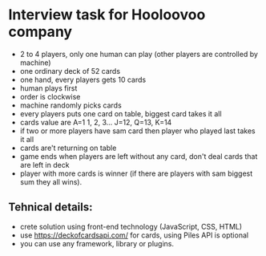 # Interview task for Hooloovoo company

- 2 to 4 players, only one human can play (other players are controlled by machine)
- one ordinary deck of 52 cards
- one hand, every players gets 10 cards
- human plays first
- order is clockwise
- machine randomly picks cards
- every players puts one card on table, biggest card takes it all
- cards value are A=1 1, 2, 3... J=12, Q=13, K=14
- if two or more players have sam card then player who played last takes it all
- cards are't returning on table
- game ends when players are left without any card, don't deal cards that are left in deck
- player with more cards is winner (if there are players with sam biggest sum they all wins).

## Tehnical details:

- crete solution using front-end technology (JavaScript, CSS, HTML)
- use https://deckofcardsapi.com/ for cards, using Piles API is optional
- you can use any framework, library or plugins.
